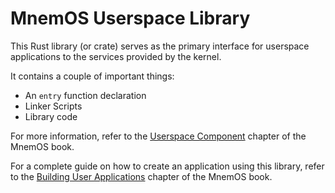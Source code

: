 # MnemOS Userspace Library

This Rust library (or crate) serves as the primary interface for userspace applications to the services provided by the kernel.

It contains a couple of important things:


* An `entry` function declaration
* Linker Scripts
* Library code

For more information, refer to the [Userspace Component](https://mnemos.jamesmunns.com/components/userspace.html) chapter of the MnemOS book.

For a complete guide on how to create an application using this library, refer to the [Building User Applications](https://mnemos.jamesmunns.com/dev-guide/build-apps.html) chapter of the MnemOS book.

